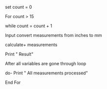 set count = 0

For count > 15 

while count = count + 1 

Input convert measurements from inches to mm 

calculate+ measurements 

Print " Result" 

After all variables are gone through loop 

do- Print " All measurements processed" 

End For 